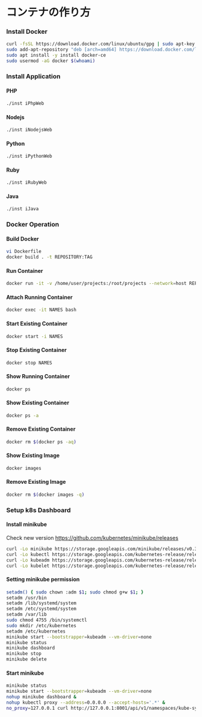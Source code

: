 # コンテナの作り方

### Install Docker
```bash
curl -fsSL https://download.docker.com/linux/ubuntu/gpg | sudo apt-key add -
sudo add-apt-repository "deb [arch=amd64] https://download.docker.com/linux/ubuntu $(lsb_release -cs) stable"
sudo apt install -y install docker-ce
sudo usermod -aG docker $(whoami)
```

### Install Application
#### PHP
```bash
./inst iPhpWeb
```

#### Nodejs
```bash
./inst iNodejsWeb
```

#### Python
```bash
./inst iPythonWeb
```

#### Ruby
```bash
./inst iRubyWeb
```

#### Java
```bash
./inst iJava
```

### Docker Operation
#### Build Docker
```bash
vi Dockerfile
docker build . -t REPOSITORY:TAG
```

#### Run Container
```bash
docker run -it -v /home/user/projects:/root/projects --network=host REPOSITORY:TAG
```

#### Attach Running Container
```bash
docker exec -it NAMES bash
```

#### Start Existing Container
```bash
docker start -i NAMES
```

#### Stop Existing Container
```bash
docker stop NAMES
```

#### Show Running Container
```bash
docker ps
```

#### Show Existing Container
```bash
docker ps -a
```

#### Remove Existing Container
```bash
docker rm $(docker ps -aq)
```

#### Show Existing Image
```bash
docker images
```

#### Remove Existing Image
```bash
docker rm $(docker images -q)
```

### Setup k8s Dashboard

#### Install minikube
Check new version https://github.com/kubernetes/minikube/releases
```bash
curl -Lo minikube https://storage.googleapis.com/minikube/releases/v0.34.1/minikube-linux-amd64 && chmod +x minikube && sudo cp minikube /usr/local/bin/ && rm minikube
curl -Lo kubectl https://storage.googleapis.com/kubernetes-release/release/v1.13.2/bin/linux/amd64/kubectl && chmod +x kubectl && sudo cp kubectl /usr/local/bin/ && rm kubectl
curl -Lo kubeadm https://storage.googleapis.com/kubernetes-release/release/v1.13.2/bin/linux/amd64/kubeadm && chmod +x kubeadm && sudo cp kubeadm /usr/local/bin/ && rm kubeadm
curl -Lo kubelet https://storage.googleapis.com/kubernetes-release/release/v1.13.2/bin/linux/amd64/kubelet && chmod +x kubelet && sudo cp kubelet /usr/local/bin/ && rm kubelet
```

#### Setting minikube permission
```bash
setadm() { sudo chown :adm $1; sudo chmod g+w $1; }
setadm /usr/bin
setadm /lib/systemd/system
setadm /etc/systemd/system
setadm /var/lib
sudo chmod 4755 /bin/systemctl
sudo mkdir /etc/kubernetes
setadm /etc/kubernetes
minikube start --bootstrapper=kubeadm --vm-driver=none
minikube status
minikube dashboard
minikube stop
minikube delete
```

#### Start minikube
```bash
minikube status
minikube start --bootstrapper=kubeadm --vm-driver=none
nohup minikube dashboard &
nohup kubectl proxy --address=0.0.0.0 --accept-hosts='.*' &
no_proxy=127.0.0.1 curl http://127.0.0.1:8001/api/v1/namespaces/kube-system/services/http:kubernetes-dashboard:/proxy/
```

